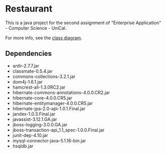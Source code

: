 # Restaurant
This is a java project for the second assignment of "Enterprise Application" - Computer Science - UniCal.

For more info, see the [class diagram](class-diagram/Assignment.pdf).

## Dependencies

* antlr-2.7.7.jar
* classmate-0.5.4.jar
* commons-collections-3.2.1.jar
* dom4j-1.6.1.jar
* hamcrest-all-1.3.0RC2.jar
* hibernate-commons-annotations-4.0.0.CR2.jar
* hibernate-core-4.0.0.CR5.jar
* hibernate-entitymanager-4.0.0.CR5.jar
* hibernate-jpa-2.0-api-1.0.1.Final.jar
* jandex-1.0.3.Final.jar
* javassist-3.12.1.GA.jar
* jboss-logging-3.0.0.GA.jar
* jboss-transaction-api_1.1_spec-1.0.0.Final.jar
* junit-dep-4.10.jar
* mysql-connector-java-5.1.16-bin.jar
* hsqldb.jar
